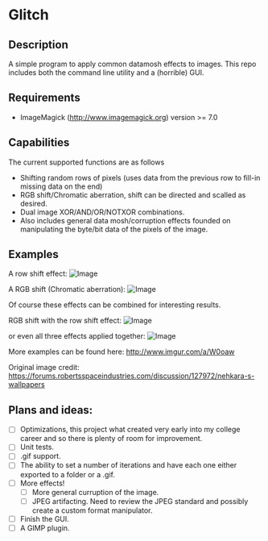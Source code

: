 # Glitch

## Description	
A simple program to apply common datamosh effects to images. This repo includes both the command line utility and a (horrible) GUI.

## Requirements
* ImageMagick (http://www.imagemagick.org) version >= 7.0

## Capabilities

The current supported functions are as follows

* Shifting random rows of pixels (uses data from the previous row to fill-in missing data on the end)
* RGB shift/Chromatic aberration, shift can be directed and scalled as desired.
* Dual image XOR/AND/OR/NOTXOR combinations.
* Also includes general data mosh/corruption effects founded on manipulating the byte/bit data of the pixels of the image.

## Examples
		
A row shift effect: 
![Image](http://i.imgur.com/6RJ2WGh.png)

	
A RGB shift (Chromatic aberration): 
![Image](http://i.imgur.com/cvkGMrD.png)

	
Of course these effects can be combined for interesting results.

	
RGB shift with the row shift effect:
![Image](http://i.imgur.com/dtmWgjh.png)

	
or even all three effects applied together:
![Image](http://i.imgur.com/CP7f79D.png)

	
More examples can be found here: http://www.imgur.com/a/W0oaw

Original image credit: https://forums.robertsspaceindustries.com/discussion/127972/nehkara-s-wallpapers

		
## Plans and ideas:
* [ ] Optimizations, this project what created very early into my college career and so there is plenty of room for improvement.
* [ ] Unit tests.
* [ ] .gif support.
* [ ] The ability to set a number of iterations and have each one either exported to a folder or a .gif.
* [ ] More effects!
	* [ ] More general curruption of the image.
	* [ ] JPEG artifacting. Need to review the JPEG standard and possibly create a custom format manipulator.
* [ ] Finish the GUI.
* [ ] A GIMP plugin.
